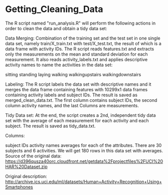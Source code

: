 Getting_Cleaning_Data
=====================
The R script named "run_analysis.R" will perform the following actions in order to clean the data and obtain a tidy data set:

Data Merging: Combination of the training set and the test set in one single data set, namely train/X_train.txt with test/X_test.txt, the result of which is a data frame with activity IDs. The R script reads features.txt and extracts only the measurements on the mean and standard deviation for each measurement. It also reads activity_labels.txt and applies descriptive activity names to name the activities in the data set:

sitting standing laying walking walkingupstairs walkingdownstairs

Labeling: The R script labels the data set with descriptive names and it merges the data frame containing features with 10299x1 data frames containing activity labels and subject IDs. The result is saved as merged_clean_data.txt. The first column contains subject IDs, the second column activity names, and the last Columns are measurements.

Tidy Data set: At the end, the script creates a 2nd, independent tidy data set with the average of each measurement for each activity and each subject. The result is saved as tidy_data.txt.

Columns:

subject IDs
activity names
averages for each of the attributes. There are 30 subjects and 6 activities. We will get 180 rows in this data set with averages.
Source of the original data: https://d396qusza40orc.cloudfront.net/getdata%2Fprojectfiles%2FUCI%20HAR%20Dataset.zip

Original description: http://archive.ics.uci.edu/ml/datasets/Human+Activity+Recognition+Using+Smartphones
